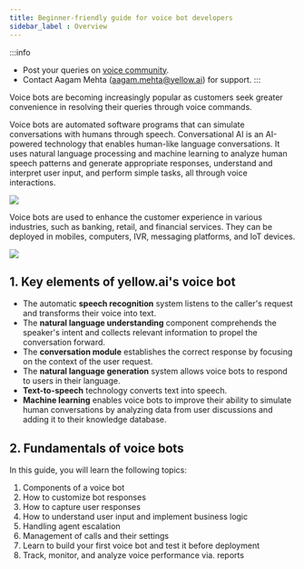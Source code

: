 ```yaml
---
title: Beginner-friendly guide for voice bot developers 
sidebar_label : Overview 
---
```


:::info
- Post your queries on [voice community](https://community.yellow.ai/c/voice/31).
- Contact Aagam Mehta (aagam.mehta@yellow.ai) for support.
:::
  
  


Voice bots are becoming increasingly popular as customers seek greater convenience in resolving their queries through voice commands.

Voice bots are automated software programs that can simulate conversations with humans through speech. 
Conversational AI is an AI-powered technology that enables human-like language conversations. It uses natural language processing and machine learning to analyze human speech patterns and generate appropriate responses, understand and interpret user input, and perform simple tasks, all through voice interactions. 

![](https://i.imgur.com/Y4NuyIQ.png)

Voice bots are used to enhance the customer experience in various industries, such as banking, retail, and financial services. They can be deployed in mobiles, computers, IVR, messaging platforms, and IoT devices. 

![](https://i.imgur.com/FwlO4SO.png)


## 1. Key elements of yellow.ai's voice bot

- The automatic **speech recognition** system listens to the caller's request and transforms their voice into text. 
- The **natural language understanding** component comprehends the speaker's intent and collects relevant information to propel the conversation forward. 
- The **conversation module** establishes the correct response by focusing on the context of the user request.
- The **natural language generation** system allows voice bots to respond to users in their language. 
- **Text-to-speech** technology converts text into speech. 
- **Machine learning** enables voice bots to improve their ability to simulate human conversations by analyzing data from user discussions and adding it to their knowledge database.


## 2. Fundamentals of voice bots 

In this guide, you will learn the following topics: 

1. Components of a voice bot
2. How to customize bot responses
3. How to capture user responses 
4. How to understand user input and implement business logic 
5. Handling agent escalation 
6. Management of calls and their settings 
7. Learn to build your first voice bot and test it before deployment 
8. Track, monitor, and analyze voice performance via. reports 

